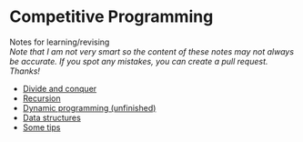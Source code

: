 # Competitive Programming
Notes for learning/revising  
*Note that I am not very smart so the content of these notes may not always be accurate. If you spot any mistakes, you can create a pull request. Thanks!*

- [Divide and conquer](DAC.md)
- [Recursion](Recursion.md)
- [Dynamic programming (unfinished)](DP.md)
- [Data structures](DS.md)
- [Some tips](Tips.md)
